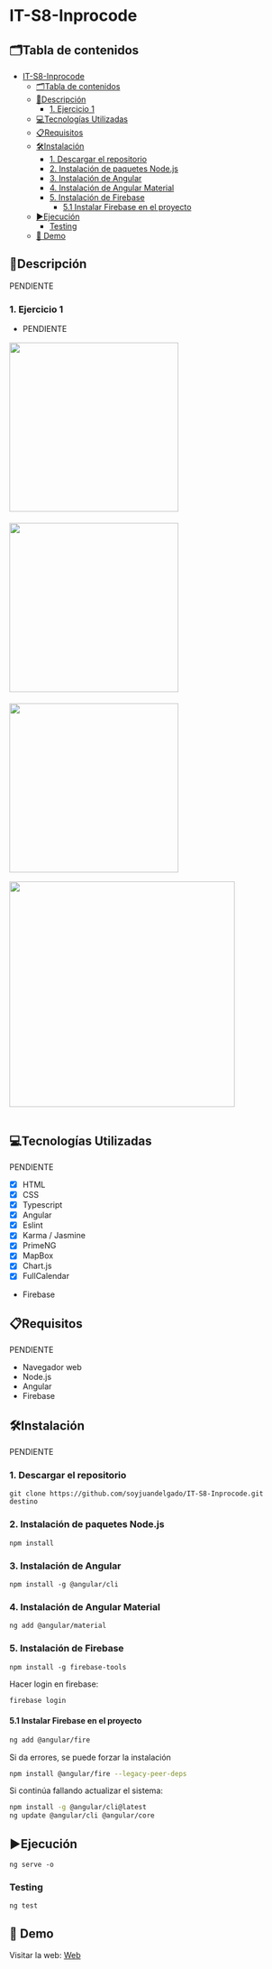 # IT-S8-Inprocode

## 🗂️Tabla de contenidos

- [IT-S8-Inprocode](#it-s8-inprocode)
  - [🗂️Tabla de contenidos](#️tabla-de-contenidos)
  - [📄Descripción](#descripción)
    - [1. Ejercicio 1](#1-ejercicio-1)
  - [💻Tecnologías Utilizadas](#tecnologías-utilizadas)
  - [📋Requisitos](#requisitos)
  - [🛠️Instalación](#️instalación)
    - [1. Descargar el repositorio](#1-descargar-el-repositorio)
    - [2. Instalación de paquetes Node.js](#2-instalación-de-paquetes-nodejs)
    - [3. Instalación de Angular](#3-instalación-de-angular)
    - [4. Instalación de Angular Material](#4-instalación-de-angular-material)
    - [5. Instalación de Firebase](#5-instalación-de-firebase)
      - [5.1 Instalar Firebase en el proyecto](#51-instalar-firebase-en-el-proyecto)
  - [▶️Ejecución](#️ejecución)
    - [Testing](#testing)
  - [📸 Demo](#-demo)

## 📄Descripción

PENDIENTE

### 1. Ejercicio 1

- PENDIENTE

<div style="display: flex; flex-wrap: wrap; gap: 20px; align-items: flex-start; margin-top: 1rem;">
  <img src="public/ex2.png" width="300" style="vertical-align: top;">
  <img src="public/ex2-similar.png" width="300" style="vertical-align: top;">
  <img src="public/ex2-recommendations.png" width="300" style="vertical-align: top;">
</div>

<img src="public/ex3.png" width="400" style="margin-top: 1rem; margin-bottom: 1rem;">

## 💻Tecnologías Utilizadas

PENDIENTE

- [x] HTML
- [x] CSS
- [x] Typescript
- [x] Angular
- [x] Eslint
- [x] Karma / Jasmine
- [x] PrimeNG
- [x] MapBox
- [x] Chart.js
- [x] FullCalendar
- Firebase

## 📋Requisitos

PENDIENTE

- Navegador web
- Node.js
- Angular
- Firebase
  
## 🛠️Instalación

PENDIENTE

### 1. Descargar el repositorio

```shell
git clone https://github.com/soyjuandelgado/IT-S8-Inprocode.git destino
```

### 2. Instalación de paquetes Node.js

```shell
npm install
```

### 3. Instalación de Angular

```shell
npm install -g @angular/cli
```

### 4. Instalación de Angular Material

```shell
ng add @angular/material
```

### 5. Instalación de Firebase

```shell
npm install -g firebase-tools
```

Hacer login en firebase:

```bash
firebase login
```

#### 5.1 Instalar Firebase en el proyecto

```bash
ng add @angular/fire
```

Si da errores, se puede forzar la instalación

```bash
npm install @angular/fire --legacy-peer-deps
```

Si continúa fallando actualizar el sistema:

```bash
npm install -g @angular/cli@latest
ng update @angular/cli @angular/core
```

## ▶️Ejecución

```shell
ng serve -o
```

### Testing

```shell
ng test
```

## 📸 Demo

Visitar la web: [Web](https://it-s8-calendar-chart-map.vercel.app/)
